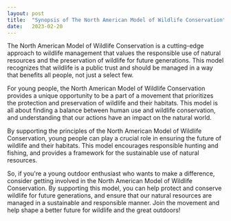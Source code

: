 ```yaml
---
layout: post
title:  "Synopsis of The North American Model of Wildlife Conservation"
date:   2023-02-20
---
```


<p>
The North American Model of Wildlife Conservation is a cutting-edge approach to wildlife management that values the responsible use of natural resources and the preservation of wildlife for future generations. This model recognizes that wildlife is a public trust and should be managed in a way that benefits all people, not just a select few.
</p>
<p>
For young people, the North American Model of Wildlife Conservation provides a unique opportunity to be a part of a movement that prioritizes the protection and preservation of wildlife and their habitats. This model is all about finding a balance between human use and wildlife conservation, and understanding that our actions have an impact on the natural world.
</p>

<p>
By supporting the principles of the North American Model of Wildlife Conservation, young people can play a crucial role in ensuring the future of wildlife and their habitats. This model encourages responsible hunting and fishing, and provides a framework for the sustainable use of natural resources.
</p>
<p>
So, if you're a young outdoor enthusiast who wants to make a difference, consider getting involved in the North American Model of Wildlife Conservation. By supporting this model, you can help protect and conserve wildlife for future generations, and ensure that our natural resources are managed in a sustainable and responsible manner. Join the movement and help shape a better future for wildlife and the great outdoors!
</p>
